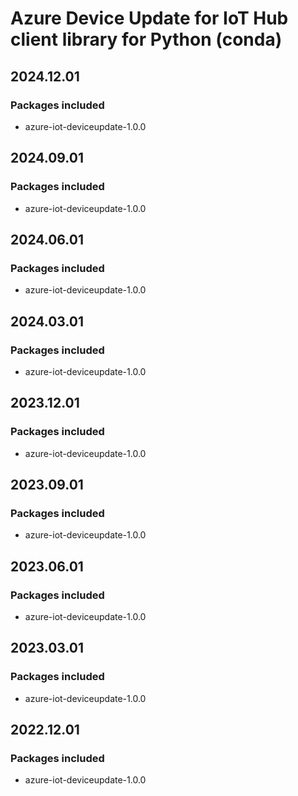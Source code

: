 # Azure Device Update for IoT Hub client library for Python (conda)

## 2024.12.01

### Packages included

- azure-iot-deviceupdate-1.0.0

## 2024.09.01

### Packages included

- azure-iot-deviceupdate-1.0.0

## 2024.06.01

### Packages included

- azure-iot-deviceupdate-1.0.0

## 2024.03.01

### Packages included

- azure-iot-deviceupdate-1.0.0

## 2023.12.01

### Packages included

- azure-iot-deviceupdate-1.0.0

## 2023.09.01

### Packages included

- azure-iot-deviceupdate-1.0.0

## 2023.06.01

### Packages included

- azure-iot-deviceupdate-1.0.0

## 2023.03.01

### Packages included

- azure-iot-deviceupdate-1.0.0

## 2022.12.01

### Packages included

- azure-iot-deviceupdate-1.0.0
